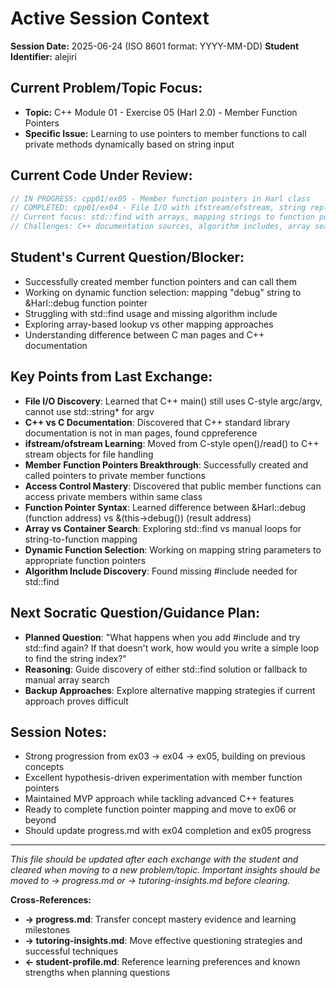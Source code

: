 <!-- Memory Bank File: Active Session Tracker -->
<!-- Purpose: Track the current tutoring session state and immediate context -->
<!-- Update Frequency: During active tutoring sessions -->
<!-- Cross-references: Links to progress.md and tutoring-insights.md -->

# Active Session Context

**Session Date:** 2025-06-24 (ISO 8601 format: YYYY-MM-DD)
**Student Identifier:** alejiri

## Current Problem/Topic Focus:
- **Topic:** C++ Module 01 - Exercise 05 (Harl 2.0) - Member Function Pointers
- **Specific Issue:** Learning to use pointers to member functions to call private methods dynamically based on string input

## Current Code Under Review:
```cpp
// IN PROGRESS: cpp01/ex05 - Member function pointers in Harl class
// COMPLETED: cpp01/ex04 - File I/O with ifstream/ofstream, string replacement
// Current focus: std::find with arrays, mapping strings to function pointers
// Challenges: C++ documentation sources, algorithm includes, array searching techniques
```

## Student's Current Question/Blocker:
- Successfully created member function pointers and can call them
- Working on dynamic function selection: mapping "debug" string to &Harl::debug function pointer
- Struggling with std::find usage and missing algorithm include
- Exploring array-based lookup vs other mapping approaches
- Understanding difference between C man pages and C++ documentation

## Key Points from Last Exchange:
- **File I/O Discovery**: Learned that C++ main() still uses C-style argc/argv, cannot use std::string* for argv
- **C++ vs C Documentation**: Discovered that C++ standard library documentation is not in man pages, found cppreference
- **ifstream/ofstream Learning**: Moved from C-style open()/read() to C++ stream objects for file handling
- **Member Function Pointers Breakthrough**: Successfully created and called pointers to private member functions
- **Access Control Mastery**: Discovered that public member functions can access private members within same class
- **Function Pointer Syntax**: Learned difference between &Harl::debug (function address) vs &(this->debug()) (result address)
- **Array vs Container Search**: Exploring std::find vs manual loops for string-to-function mapping
- **Dynamic Function Selection**: Working on mapping string parameters to appropriate function pointers
- **Algorithm Include Discovery**: Found missing #include <algorithm> needed for std::find

## Next Socratic Question/Guidance Plan:
- **Planned Question**: "What happens when you add #include <algorithm> and try std::find again? If that doesn't work, how would you write a simple loop to find the string index?"
- **Reasoning**: Guide discovery of either std::find solution or fallback to manual array search
- **Backup Approaches**: Explore alternative mapping strategies if current approach proves difficult

## Session Notes:
- Strong progression from ex03 → ex04 → ex05, building on previous concepts
- Excellent hypothesis-driven experimentation with member function pointers
- Maintained MVP approach while tackling advanced C++ features
- Ready to complete function pointer mapping and move to ex06 or beyond
- Should update progress.md with ex04 completion and ex05 progress

---
*This file should be updated after each exchange with the student and cleared when moving to a new problem/topic. Important insights should be moved to → progress.md or → tutoring-insights.md before clearing.*

**Cross-References:**
- **→ progress.md**: Transfer concept mastery evidence and learning milestones
- **→ tutoring-insights.md**: Move effective questioning strategies and successful techniques
- **← student-profile.md**: Reference learning preferences and known strengths when planning questions
